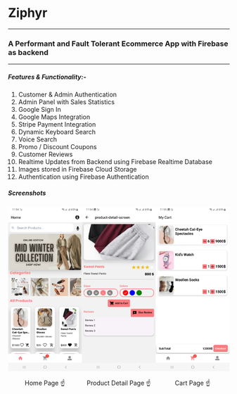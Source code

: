 # Ziphyr
---
### A Performant and Fault Tolerant Ecommerce App with Firebase as backend
---
##### Features & Functionality:-
1) Customer & Admin Authentication
2) Admin Panel with Sales Statistics
3) Google Sign In
4) Google Maps Integration
5) Stripe Payment Integration
6) Dynamic Keyboard Search
7) Voice Search
8) Promo / Discount Coupons
9) Customer Reviews
10) Realtime Updates from Backend using Firebase Realtime Database
11) Images stored in Firebase Cloud Storage
12) Authentication using Firebase Authentication

##### Screenshots

<div style="display: flex; justify-content: center;">

<div style="text-align: center;">
    <img src="https://github.com/Rayan-Mansoor/React-Native-Ecommerce-App/blob/95d72da7d03e95a480677d7566107c4cbd8edae6/Screenshots/Screenshot_20240604_235432_ecommerceapp.jpg" alt="User Home Page" width="200">
    <p>Home Page ☝️</p>
</div>

<div style="text-align: center;">
    <img src="https://github.com/Rayan-Mansoor/React-Native-Ecommerce-App/blob/95d72da7d03e95a480677d7566107c4cbd8edae6/Screenshots/Screenshot_20240604_235455_ecommerceapp.jpg" alt="Product Details Page" width="200">
    <p>Product Detail Page ☝️</p>
</div>

<div style="text-align: center;">
    <img src="https://github.com/Rayan-Mansoor/React-Native-Ecommerce-App/blob/95d72da7d03e95a480677d7566107c4cbd8edae6/Screenshots/Screenshot_20240604_235516_ecommerceapp.jpg" alt="Cart Page" width="200">
    <p>Cart Page ☝️</p>
</div>

</div>



